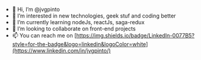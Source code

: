 - 👋 Hi, I’m @jvgpinto
- 👀 I’m interested in new technologies, geek stuf and coding better
- 🌱 I’m currently learning nodeJs, reactJs, saga-redux 
- 💞️ I’m looking to collaborate on front-end projects 
- 📫 You can reach me on [https://img.shields.io/badge/LinkedIn-0077B5?style=for-the-badge&logo=linkedin&logoColor=white](https://www.linkedin.com/in/jvgpinto/)

<!---
jvgpinto/jvgpinto is a ✨ special ✨ repository because its `README.md` (this file) appears on your GitHub profile.
You can click the Preview link to take a look at your changes.
--->
